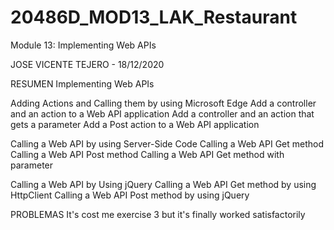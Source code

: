 # 20486D_MOD13_LAK_Restaurant
Module 13: Implementing Web APIs

JOSE VICENTE TEJERO - 18/12/2020

RESUMEN
Implementing Web APIs

Adding Actions and Calling them by using Microsoft Edge
Add a controller and an action to a Web API application
Add a controller and an action that gets a parameter
Add a Post action to a Web API application

Calling a Web API by using Server-Side Code
Calling a Web API Get method
Calling a Web API Post method
Calling a Web API Get method with parameter

Calling a Web API by Using jQuery
Calling a Web API Get method by using HttpClient
Calling a Web API Post method by using jQuery


PROBLEMAS
It's cost me exercise 3 but it's finally worked satisfactorily
